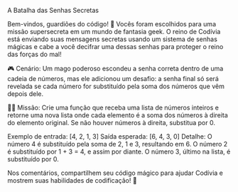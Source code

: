 A Batalha das Senhas Secretas


Bem-vindos, guardiões do código! 🌟 Vocês foram escolhidos para uma missão supersecreta em um mundo de fantasia geek. O reino de Codívia está enviando suas mensagens secretas usando um sistema de senhas mágicas e cabe a você decifrar uma dessas senhas para proteger o reino das forças do mal!

🎮 Cenário: Um mago poderoso escondeu a senha correta dentro de uma cadeia de números, mas ele adicionou um desafio: a senha final só será revelada se cada número for substituído pela soma dos números que vêm depois dele.

🧙‍♂️ Missão: Crie uma função que receba uma lista de números inteiros e retorne uma nova lista onde cada elemento é a soma dos números à direita do elemento original. Se não houver números à direita, substitua por 0.

Exemplo de entrada: [4, 2, 1, 3]
Saída esperada: [6, 4, 3, 0]
Detalhe: O número 4 é substituído pela soma de 2, 1 e 3, resultando em 6. O número 2 é substituído por 1 + 3 = 4, e assim por diante. O número 3, último na lista, é substituído por 0.

Nos comentários, compartilhem seu código mágico para ajudar Codívia e mostrem suas habilidades de codificação! 🚀
